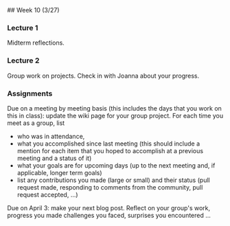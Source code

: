 <div class="week">

<div class="week_heading" markdown="1">
## Week 10 (3/27)
</div>

<div class="column_materials"  markdown="1">

### Lecture 1

Midterm reflections.

### Lecture 2

Group work on projects. Check in with Joanna about your progress.

</div>

<div class="column_assign"  markdown="1">

### Assignments

Due on a meeting by meeting basis (this includes the days that you work on this
in class): update the wiki page for your group project.
For each time you meet as a group, list

- who was in attendance,
- what you accomplished since last meeting (this should include a mention for each
  item that you hoped to accomplish at a previous meeting and a status of it)
- what your goals are for upcoming days (up to the next meeting and, if applicable,
  longer term goals)
- list any contributions you made (large or small) and their status (pull request made,
  responding to comments from the community, pull request accepted, ...)

Due on April 3: make your next blog post. Reflect on your group's work, progress you made
challenges you faced, surprises you encountered ...

</div>
</div>
